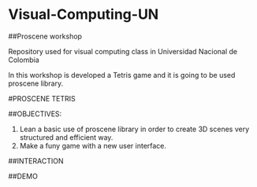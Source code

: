 # Visual-Computing-UN

##Proscene workshop

Repository used for visual computing class in Universidad Nacional de Colombia

In this workshop is developed a Tetris game and it is going to be used proscene library.

#PROSCENE TETRIS

##OBJECTIVES:
1. Lean a basic use of proscene library in order to create 3D scenes very structured and efficient way.
2. Make a funy game with a new user interface.

##INTERACTION

##DEMO


